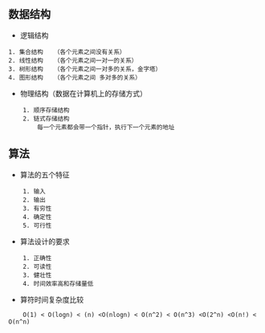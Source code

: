 ## 数据结构

* 逻辑结构

```	
1. 集合结构   （各个元素之间没有关系）
2. 线性结构   （各个元素之间一对一的关系）
3. 树形结构   （各个元素之间一对多的关系，金字塔）
4. 图形结构   （各个元素之间 多对多的关系）
```

* 物理结构（数据在计算机上的存储方式）

```	
	1. 顺序存储结构
	2. 链式存储结构
		每一个元素都会带一个指针，执行下一个元素的地址
```	

## 算法

* 算法的五个特征

```	
	1. 输入
	2. 输出
	3. 有穷性
	4. 确定性
	5. 可行性
```	
	
* 算法设计的要求

```	
	1. 正确性
	2. 可读性
	3. 健壮性
	4. 时间效率高和存储量低
```	

* 算符时间复杂度比较

```	
	O(1) < O(logn) < (n) <O(nlogn) < O(n^2) < O(n^3) <O(2^n) <O(n!) < O(n^n)
```	